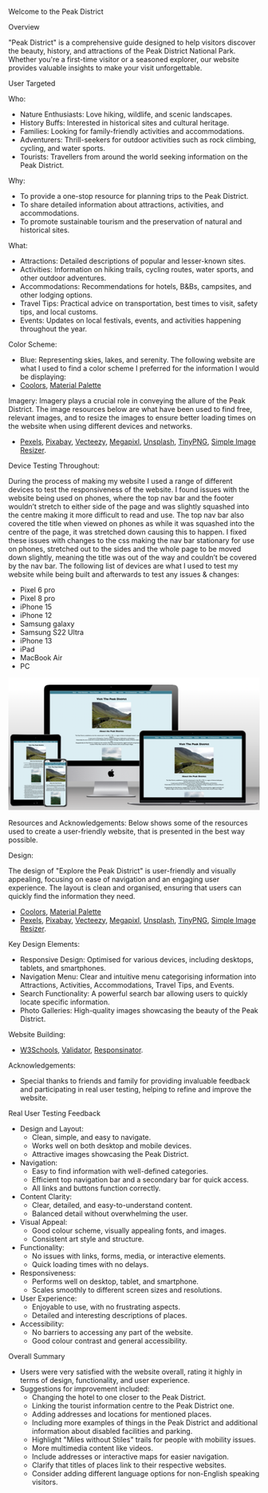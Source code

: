 Welcome to the Peak District

Overview

"Peak District" is a comprehensive guide designed to help visitors discover the beauty, history, and attractions of the Peak District National Park. Whether you're a first-time visitor or a seasoned explorer, our website provides valuable insights to make your visit unforgettable.

User Targeted

Who:

* Nature Enthusiasts: Love hiking, wildlife, and scenic landscapes.
* History Buffs: Interested in historical sites and cultural heritage.
* Families: Looking for family-friendly activities and accommodations.
* Adventurers: Thrill-seekers for outdoor activities such as rock climbing, cycling, and water sports.
* Tourists: Travellers from around the world seeking information on the Peak District.

Why:

* To provide a one-stop resource for planning trips to the Peak District.
* To share detailed information about attractions, activities, and accommodations.
* To promote sustainable tourism and the preservation of natural and historical sites.

What:

* Attractions: Detailed descriptions of popular and lesser-known sites.
* Activities: Information on hiking trails, cycling routes, water sports, and other outdoor adventures.
* Accommodations: Recommendations for hotels, B&Bs, campsites, and other lodging options.
* Travel Tips: Practical advice on transportation, best times to visit, safety tips, and local customs.
* Events: Updates on local festivals, events, and activities happening throughout the year.

Color Scheme:

* Blue: Representing skies, lakes, and serenity.
The following website are what I used to find a color scheme I preferred for the information I would be displaying: 
* [Coolors](https://coolors.co/), [Material Palette](https://www.materialpalette.com/)

Imagery:
Imagery plays a crucial role in conveying the allure of the Peak District. The image resources below are what have been used to find free, relevant images, and to resize the images to ensure better loading times on the website when using different devices and networks.
* [Pexels](https://www.pexels.com/), [Pixabay](https://pixabay.com/), [Vecteezy](https://www.vecteezy.com/), [Megapixl](https://www.megapixl.com/), [Unsplash](https://unsplash.com/), [TinyPNG](https://tinypng.com/), [Simple Image Resizer](https://www.simpleimageresizer.com/).

Device Testing Throughout:

During the process of making my website I used a range of different devices to test the responsiveness of the website. 
I found issues with the website being used on phones, where the top nav bar and the footer wouldn’t stretch to either side of the page and was slightly squashed into the centre making it more difficult to read and use. The top nav bar also covered the title when viewed on phones as while it was squashed into the centre of the page, it was stretched down causing this to happen.
I fixed these issues with changes to the css making the nav bar stationary for use on phones, stretched out to the sides and the whole page to be moved down slightly, meaning the title was out of the way and couldn’t be covered by the nav bar.
The following list of devices are what I used to test my website while being built and afterwards to test any issues & changes:

* Pixel 6 pro 
* Pixel 8 pro
* iPhone 15 
* iPhone 12 
* Samsung galaxy 
* Samsung S22 Ultra 
* iPhone 13 
* iPad 
* MacBook Air  
* PC 

![Devices](images/devices.png)

Resources and Acknowledgements:
Below shows some of the resources used to create a user-friendly website, that is presented in the best way possible.

Design: 

The design of "Explore the Peak District" is user-friendly and visually appealing, focusing on ease of navigation and an engaging user experience. The layout is clean and organised, ensuring that users can quickly find the information they need.

* [Coolors](https://coolors.co/), [Material Palette](https://www.materialpalette.com/)
* [Pexels](https://www.pexels.com/), [Pixabay](https://pixabay.com/), [Vecteezy](https://www.vecteezy.com/), [Megapixl](https://www.megapixl.com/), [Unsplash](https://unsplash.com/), [TinyPNG](https://tinypng.com/), [Simple Image Resizer](https://www.simpleimageresizer.com/).

Key Design Elements:

* Responsive Design: Optimised for various devices, including desktops, tablets, and smartphones.
* Navigation Menu: Clear and intuitive menu categorising information into Attractions, Activities, Accommodations, Travel Tips, and Events.
* Search Functionality: A powerful search bar allowing users to quickly locate specific information.
* Photo Galleries: High-quality images showcasing the beauty of the Peak District.

Website Building:
* [W3Schools](https://www.w3schools.com/), [Validator](https://validator.w3.org/), [Responsinator](http://www.responsinator.com/).

Acknowledgements: 

* Special thanks to friends and family for providing invaluable feedback and participating in real user testing, helping to refine and improve the website.

Real User Testing Feedback

* Design and Layout:
    * Clean, simple, and easy to navigate.
    * Works well on both desktop and mobile devices.
    * Attractive images showcasing the Peak District.
* Navigation:
    * Easy to find information with well-defined categories.
    * Efficient top navigation bar and a secondary bar for quick access.
    * All links and buttons function correctly.
* Content Clarity:
    * Clear, detailed, and easy-to-understand content.
    * Balanced detail without overwhelming the user.
* Visual Appeal:
    * Good colour scheme, visually appealing fonts, and images.
    * Consistent art style and structure.
* Functionality:
    * No issues with links, forms, media, or interactive elements.
    * Quick loading times with no delays.
* Responsiveness:
    * Performs well on desktop, tablet, and smartphone.
    * Scales smoothly to different screen sizes and resolutions.
* User Experience:
    * Enjoyable to use, with no frustrating aspects.
    * Detailed and interesting descriptions of places.
* Accessibility:
    * No barriers to accessing any part of the website.
    * Good colour contrast and general accessibility.

Overall Summary

* Users were very satisfied with the website overall, rating it highly in terms of design, functionality, and user experience.
* Suggestions for improvement included:
    * Changing the hotel to one closer to the Peak District.
    * Linking the tourist information centre to the Peak District one.
    * Adding addresses and locations for mentioned places.
    * Including more examples of things in the Peak District and additional information about disabled facilities and parking.
    * Highlight "Miles without Stiles" trails for people with mobility issues.
    * More multimedia content like videos.
    * Include addresses or interactive maps for easier navigation.
    * Clarify that titles of places link to their respective websites.
    * Consider adding different language options for non-English speaking visitors.